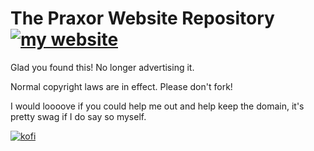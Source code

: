 # The Praxor Website Repository [![my website](https://img.shields.io/badge/click_to_visit_my_website-6822b3)](https://praxor.wtf)

Glad you found this! No longer advertising it.

Normal copyright laws are in effect. Please don't fork!

I would loooove if you could help me out and help keep the domain, it's pretty swag if I do say so myself.

[![kofi](https://img.shields.io/badge/kofi-%23F16061.svg?&style=for-the-badge&logo=ko-fi&logoColor=white)](https://ko-fi.com/praxor)
